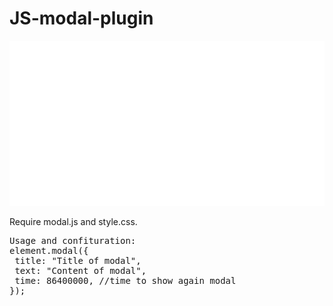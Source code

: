 # JS-modal-plugin

![Screenshot](screenshot.gif)

<p>Require modal.js and style.css.</p>

<pre>
Usage and confituration:
element.modal({
 title: "Title of modal",
 text: "Content of modal",
 time: 86400000, //time to show again modal
});
</pre>

